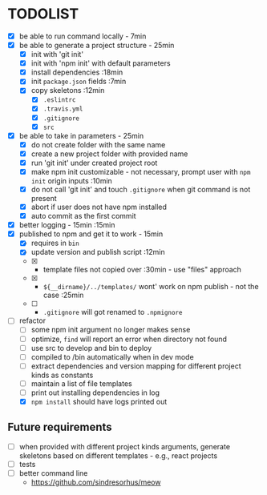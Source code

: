 # TODOLIST

* [x] be able to run command locally - 7min
* [x] be able to generate a project structure - 25min
  * [x] init with 'git init'
  * [x] init with 'npm init' with default parameters
  * [x] install dependencies :18min
  * [x] init `package.json` fields :7min
  * [x] copy skeletons :12min
    * [x] `.eslintrc` 
    * [x] `.travis.yml`
    * [x] `.gitignore`
    * [x] `src`
* [x] be able to take in parameters - 25min
  * [x] do not create folder with the same name
  * [x] create a new project folder with provided name
  * [x] run 'git init' under created project root
  * [x] make npm init customizable - not necessary, prompt user with `npm init` origin inputs :10min
  * [x] do not call 'git init' and touch `.gitignore` when git command is not present
  * [x] abort if user does not have npm installed
  * [x] auto commit as the first commit 
* [x] better logging - 15min :15min
* [x] published to npm and get it to work - 15min
  * [x] requires in `bin`
  * [x] update version and publish script :12min
  * [x] + template files not copied over :30min - use "files" approach
  * [x] + `${__dirname}/../templates/` wont' work on npm publish - not the case :25min
  * [ ] + `.gitignore` will got renamed to `.npmignore`
* [ ] refactor
  * [ ] some npm init argument no longer makes sense
  * [ ] optimize, `find` will report an error when directory not found
  * [ ] use src to develop and bin to deploy
  * [ ] compiled to /bin automatically when in dev mode
  * [ ] extract dependencies and version mapping for different project kinds as constants 
  * [ ] maintain a list of file templates
  * [ ] print out installing dependencies in log 
  * [x] `npm install` should have logs printed out

## Future requirements

* [ ] when provided with different project kinds arguments, generate skeletons based on different templates - e.g., react projects 
* [ ] tests 
* [ ] better command line
  * https://github.com/sindresorhus/meow
